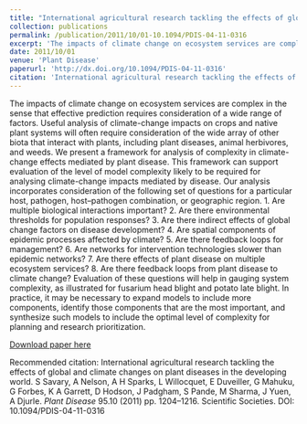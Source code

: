 ```yaml
---
title: "International agricultural research tackling the effects of global and climate changes on plant diseases in the developing world"
collection: publications
permalink: /publication/2011/10/01-10.1094/PDIS-04-11-0316
excerpt: 'The impacts of climate change on ecosystem services are complex in the sense that effective prediction requires consideration of a wide range of factors. Useful analysis of climate-change impacts on crops and native plant systems will often require consideration of the wide array of other biota that interact with plants, including plant diseases, animal herbivores, and weeds. We present a framework for analysis of complexity in climate-change effects mediated by plant disease. This framework can support evaluation of the level of model complexity likely to be required for analysing climate-change impacts mediated by disease. Our analysis incorporates consideration of the following set of questions for a particular host, pathogen, host–pathogen combination, or geographic region. 1. Are multiple biological interactions important? 2. Are there environmental thresholds for population responses? 3. Are there indirect effects of global change factors on disease development? 4. Are spatial components of epidemic processes affected by climate? 5. Are there feedback loops for management? 6. Are networks for intervention technologies slower than epidemic networks? 7. Are there effects of plant disease on multiple ecosystem services? 8. Are there feedback loops from plant disease to climate change? Evaluation of these questions will help in gauging system complexity, as illustrated for fusarium head blight and potato late blight. In practice, it may be necessary to expand models to include more components, identify those components that are the most important, and synthesize such models to include the optimal level of complexity for planning and research prioritization.'
date: 2011/10/01
venue: 'Plant Disease'
paperurl: 'http://dx.doi.org/10.1094/PDIS-04-11-0316'
citation: 'International agricultural research tackling the effects of global and climate changes on plant diseases in the developing world. S Savary, A Nelson, A H Sparks, L Willocquet, E Duveiller, G Mahuku, G Forbes, K A Garrett, D Hodson, J Padgham, S Pande, M Sharma, J Yuen, A Djurle. <i>Plant Disease</i> 95.10 (2011) pp. 1204–1216. Scientific Societies. DOI: 10.1094/PDIS-04-11-0316'
---
```

The impacts of climate change on ecosystem services are complex in the sense that effective prediction requires consideration of a wide range of factors. Useful analysis of climate-change impacts on crops and native plant systems will often require consideration of the wide array of other biota that interact with plants, including plant diseases, animal herbivores, and weeds. We present a framework for analysis of complexity in climate-change effects mediated by plant disease. This framework can support evaluation of the level of model complexity likely to be required for analysing climate-change impacts mediated by disease. Our analysis incorporates consideration of the following set of questions for a particular host, pathogen, host–pathogen combination, or geographic region. 1. Are multiple biological interactions important? 2. Are there environmental thresholds for population responses? 3. Are there indirect effects of global change factors on disease development? 4. Are spatial components of epidemic processes affected by climate? 5. Are there feedback loops for management? 6. Are networks for intervention technologies slower than epidemic networks? 7. Are there effects of plant disease on multiple ecosystem services? 8. Are there feedback loops from plant disease to climate change? Evaluation of these questions will help in gauging system complexity, as illustrated for fusarium head blight and potato late blight. In practice, it may be necessary to expand models to include more components, identify those components that are the most important, and synthesize such models to include the optimal level of complexity for planning and research prioritization.

[Download paper here](http://dx.doi.org/10.1094/PDIS-04-11-0316)

Recommended citation: International agricultural research tackling the effects of global and climate changes on plant diseases in the developing world. S Savary, A Nelson, A H Sparks, L Willocquet, E Duveiller, G Mahuku, G Forbes, K A Garrett, D Hodson, J Padgham, S Pande, M Sharma, J Yuen, A Djurle. <i>Plant Disease</i> 95.10 (2011) pp. 1204–1216. Scientific Societies. DOI: 10.1094/PDIS-04-11-0316